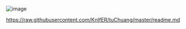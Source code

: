 ![image](https://github.com/KnIfER/tuChuang/raw/master/)  

https://raw.githubusercontent.com/KnIfER/tuChuang/master/readme.md
